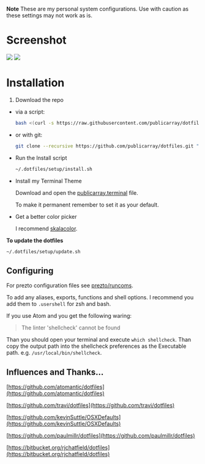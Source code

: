 **Note** These are my personal system configurations. Use with caution as these settings may not work as is.
# Screenshot
![](https://cloud.githubusercontent.com/assets/5497998/7611396/a1da25b6-f9c7-11e4-993c-5c17a30f2d40.png) ![](https://cloud.githubusercontent.com/assets/5497998/7610829/54051caa-f9c3-11e4-93df-e0f361d88d60.png)

# Installation
1. Download the repo
  - via a script:

    ```sh
    bash <(curl -s https://raw.githubusercontent.com/publicarray/dotfiles/master/install.sh)
    ```

  - or with git:

    ```sh
    git clone --recursive https://github.com/publicarray/dotfiles.git "${HOME}/.dotfiles"
    ```

- Run the Install script

  ```sh
  ~/.dotfiles/setup/install.sh
  ```

- Install my Terminal Theme

  Download and open the [publicarray.terminal](apps/publicarray.terminal) file.

  To make it permanent remember to set it as your default.

- Get a better color picker

  I recommend [skalacolor](http://bjango.com/mac/skalacolor/).

**To update the dotfiles**

```sh
~/.dotfiles/setup/update.sh
```

## Configuring
For prezto configuration files see [prezto/runcoms](https://github.com/sorin-ionescu/prezto/tree/master/runcoms#configuration-files).

To add any aliases, exports, functions and shell options. I recommend you add them to `.usershell` for zsh and bash.

If you use Atom and you get the following waring:

> The linter 'shellcheck' cannot be found

Than you should open your terminal and execute `which shellcheck`. Than copy the output path into the shellcheck preferences as the Executable path. e.g. `/usr/local/bin/shellcheck`.

## Influences and Thanks...
[https://github.com/atomantic/dotfiles](https://github.com/atomantic/dotfiles)

[https://github.com/travi/dotfiles](https://github.com/travi/dotfiles)

[https://github.com/kevinSuttle/OSXDefaults](https://github.com/kevinSuttle/OSXDefaults)

[https://github.com/paulmillr/dotfiles](https://github.com/paulmillr/dotfiles)

[https://bitbucket.org/rjchatfield/dotfiles](https://bitbucket.org/rjchatfield/dotfiles)
